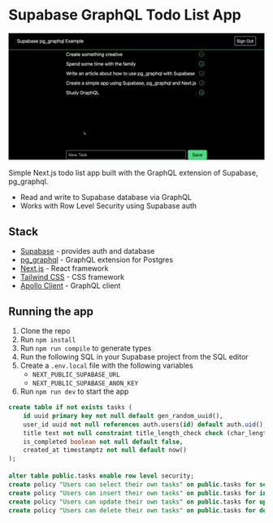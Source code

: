 # Supabase GraphQL Todo List App

![Supabase GraphQL Todo List App](https://raw.githubusercontent.com/dshukertjr/graphql-example/main/misc/screenrecording.gif)

Simple Next.js todo list app built with the GraphQL extension of Supabase, pg_graphql. 

- Read and write to Supabase database via GraphQL
- Works with Row Level Security using Supabase auth

## Stack

- [Supabase](https://supabase.com) - provides auth and database
- [pg_graphql](https://github.com/supabase/pg_graphql) - GraphQL extension for Postgres
- [Next.js](https://nextjs.org/) - React framework
- [Tailwind CSS](https://tailwindcss.com/) - CSS framework
- [Apollo Client](https://www.apollographql.com/docs/react/) - GraphQL client

## Running the app

1. Clone the repo
1. Run `npm install`
1. Run `npm run compile` to generate types
1. Run the following SQL in your Supabase project from the SQL editor
1. Create a `.env.local` file with the following variables
    - `NEXT_PUBLIC_SUPABASE_URL`
    - `NEXT_PUBLIC_SUPABASE_ANON_KEY`
1. Run `npm run dev` to start the app


```sql
create table if not exists tasks (
    id uuid primary key not null default gen_random_uuid(),
    user_id uuid not null references auth.users(id) default auth.uid(),
    title text not null constraint title_length_check check (char_length(title) > 0),
    is_completed boolean not null default false,
    created_at timestamptz not null default now()
);

alter table public.tasks enable row level security;
create policy "Users can select their own tasks" on public.tasks for select using (auth.uid() = user_id);
create policy "Users can insert their own tasks" on public.tasks for insert with check (auth.uid() = user_id);
create policy "Users can update their own tasks" on public.tasks for update  using (auth.uid() = user_id) with check (auth.uid() = user_id);
create policy "Users can delete their own tasks" on public.tasks for delete using (auth.uid() = user_id);
```


